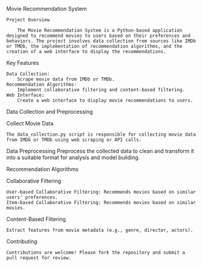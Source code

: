 Movie Recommendation System

    Project Overview
    
        The Movie Recommendation System is a Python-based application designed to recommend movies to users based on their preferences and behaviors. The project involves data collection from sources like IMDb or TMDb, the implementation of recommendation algorithms, and the creation of a web interface to display the recommendations.

Key Features

    Data Collection:
        Scrape movie data from IMDb or TMDb.
    Recommendation Algorithms: 
        Implement collaborative filtering and content-based filtering.
    Web Interface:
        Create a web interface to display movie recommendations to users.

Data Collection and Preprocessing

Collect Movie Data

    The data_collection.py script is responsible for collecting movie data from IMDb or TMDb using web scraping or API calls.

Data Preprocessing
Preprocess the collected data to clean and transform it into a suitable format for analysis and model building.

Recommendation Algorithms

Collaborative Filtering

    User-based Collaborative Filtering: Recommends movies based on similar users' preferences.
    Item-based Collaborative Filtering: Recommends movies based on similar movies.
Content-Based Filtering

    Extract features from movie metadata (e.g., genre, director, actors).

Contributing

    Contributions are welcome! Please fork the repository and submit a pull request for review.